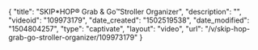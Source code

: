 {
    "title": "SKIP*HOP&reg; Grab &amp; Go&trade;Stroller Organizer",
    "description": "",
    "videoid": "109973179",
    "date_created": "1502519538",
    "date_modified": "1504804257",
    "type": "captivate",
    "layout": "video",
    "url": "\/v\/skip-hop-grab-go-stroller-organizer\/109973179"
}